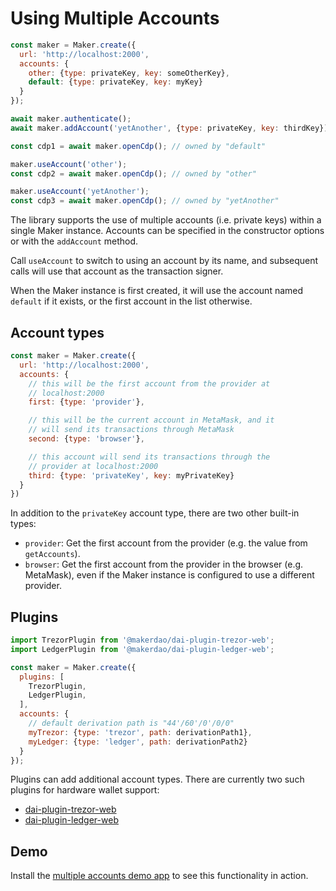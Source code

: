 # Using Multiple Accounts

```javascript
const maker = Maker.create({
  url: 'http://localhost:2000',
  accounts: {
    other: {type: privateKey, key: someOtherKey},
    default: {type: privateKey, key: myKey}
  }
});

await maker.authenticate();
await maker.addAccount('yetAnother', {type: privateKey, key: thirdKey});

const cdp1 = await maker.openCdp(); // owned by "default"

maker.useAccount('other');
const cdp2 = await maker.openCdp(); // owned by "other"

maker.useAccount('yetAnother');
const cdp3 = await maker.openCdp(); // owned by "yetAnother"
```

The library supports the use of multiple accounts (i.e. private keys) within a single Maker instance. Accounts can be specified in the constructor options or with the `addAccount` method.

Call `useAccount` to switch to using an account by its name, and subsequent calls will use that account as the transaction signer.

When the Maker instance is first created, it will use the account named `default` if it exists, or the first account in the list otherwise.

## Account types

```javascript
const maker = Maker.create({
  url: 'http://localhost:2000',
  accounts: {
    // this will be the first account from the provider at
    // localhost:2000
    first: {type: 'provider'},

    // this will be the current account in MetaMask, and it
    // will send its transactions through MetaMask
    second: {type: 'browser'},

    // this account will send its transactions through the
    // provider at localhost:2000
    third: {type: 'privateKey', key: myPrivateKey}
  }
})
```

In addition to the `privateKey` account type, there are two other built-in types:

- `provider`: Get the first account from the provider (e.g. the value from `getAccounts`).
- `browser`: Get the first account from the provider in the browser (e.g. MetaMask), even if the Maker instance is configured to use a different provider.

## Plugins

```javascript
import TrezorPlugin from '@makerdao/dai-plugin-trezor-web';
import LedgerPlugin from '@makerdao/dai-plugin-ledger-web';

const maker = Maker.create({
  plugins: [
    TrezorPlugin,
    LedgerPlugin,
  ],
  accounts: {
    // default derivation path is "44'/60'/0'/0/0"
    myTrezor: {type: 'trezor', path: derivationPath1},
    myLedger: {type: 'ledger', path: derivationPath2}
  }
});
```

Plugins can add additional account types. There are currently two such plugins for hardware wallet support:

- [dai-plugin-trezor-web](https://github.com/makerdao/dai-plugin-trezor-web)
- [dai-plugin-ledger-web](https://github.com/makerdao/dai-plugin-ledger-web)

## Demo

Install the [multiple accounts demo app](https://github.com/makerdao/integration-examples/tree/master/accounts) to see this functionality in action.
